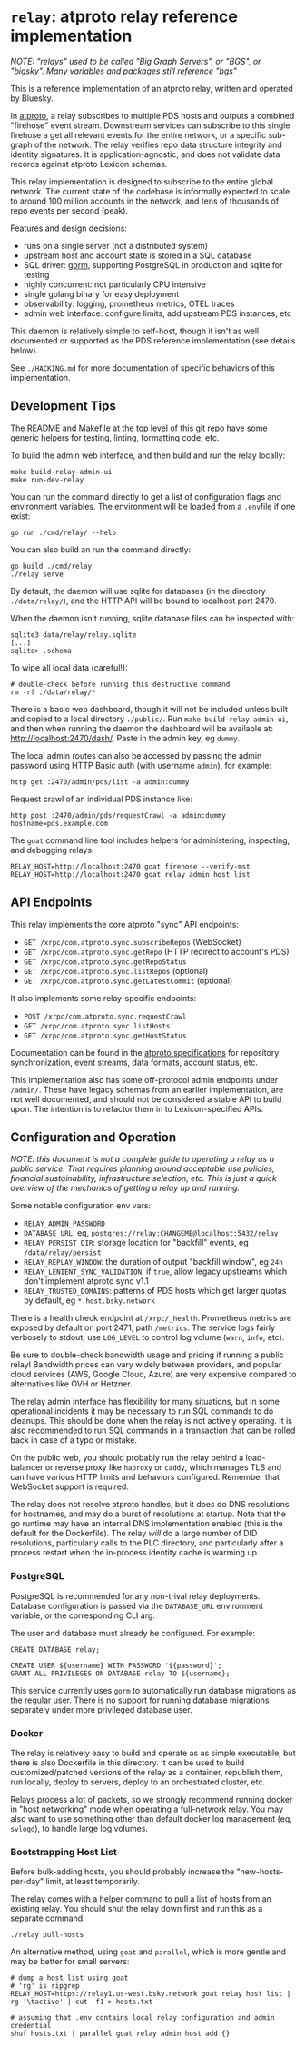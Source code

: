 
`relay`: atproto relay reference implementation
===============================================

*NOTE: "relays" used to be called "Big Graph Servers", or "BGS", or "bigsky". Many variables and packages still reference "bgs"*

This is a reference implementation of an atproto relay, written and operated by Bluesky.

In [atproto](https://atproto.com), a relay subscribes to multiple PDS hosts and outputs a combined "firehose" event stream. Downstream services can subscribe to this single firehose a get all relevant events for the entire network, or a specific sub-graph of the network. The relay verifies repo data structure integrity and identity signatures. It is application-agnostic, and does not validate data records against atproto Lexicon schemas.

This relay implementation is designed to subscribe to the entire global network. The current state of the codebase is informally expected to scale to around 100 million accounts in the network, and tens of thousands of repo events per second (peak).

Features and design decisions:

- runs on a single server (not a distributed system)
- upstream host and account state is stored in a SQL database
- SQL driver: [gorm](https://gorm.io), supporting PostgreSQL in production and sqlite for testing
- highly concurrent: not particularly CPU intensive
- single golang binary for easy deployment
- observability: logging, prometheus metrics, OTEL traces
- admin web interface: configure limits, add upstream PDS instances, etc

This daemon is relatively simple to self-host, though it isn't as well documented or supported as the PDS reference implementation (see details below).

See `./HACKING.md` for more documentation of specific behaviors of this implementation.


## Development Tips

The README and Makefile at the top level of this git repo have some generic helpers for testing, linting, formatting code, etc.

To build the admin web interface, and then build and run the relay locally:

    make build-relay-admin-ui
    make run-dev-relay

You can run the command directly to get a list of configuration flags and environment variables. The environment will be loaded from a `.env`file if one exist:

    go run ./cmd/relay/ --help

You can also build an run the command directly:

    go build ./cmd/relay
    ./relay serve

By default, the daemon will use sqlite for databases (in the directory `./data/relay/`), and the HTTP API will be bound to localhost port 2470.

When the daemon isn't running, sqlite database files can be inspected with:

    sqlite3 data/relay/relay.sqlite
    [...]
    sqlite> .schema

To wipe all local data (careful!):

    # double-check before running this destructive command
    rm -rf ./data/relay/*

There is a basic web dashboard, though it will not be included unless built and copied to a local directory `./public/`. Run `make build-relay-admin-ui`, and then when running the daemon the dashboard will be available at: <http://localhost:2470/dash/>. Paste in the admin key, eg `dummy`.

The local admin routes can also be accessed by passing the admin password using HTTP Basic auth (with username `admin`), for example:

    http get :2470/admin/pds/list -a admin:dummy

Request crawl of an individual PDS instance like:

    http post :2470/admin/pds/requestCrawl -a admin:dummy hostname=pds.example.com

The `goat` command line tool includes helpers for administering, inspecting, and debugging relays:

    RELAY_HOST=http://localhost:2470 goat firehose --verify-mst
    RELAY_HOST=http://localhost:2470 goat relay admin host list

## API Endpoints

This relay implements the core atproto "sync" API endpoints:

- `GET /xrpc/com.atproto.sync.subscribeRepos` (WebSocket)
- `GET /xrpc/com.atproto.sync.getRepo` (HTTP redirect to account's PDS)
- `GET /xrpc/com.atproto.sync.getRepoStatus`
- `GET /xrpc/com.atproto.sync.listRepos` (optional)
- `GET /xrpc/com.atproto.sync.getLatestCommit` (optional)

It also implements some relay-specific endpoints:

- `POST /xrpc/com.atproto.sync.requestCrawl`
- `GET /xrpc/com.atproto.sync.listHosts`
- `GET /xrpc/com.atproto.sync.getHostStatus`

Documentation can be found in the [atproto specifications](https://atproto.com/specs/sync) for repository synchronization, event streams, data formats, account status, etc.

This implementation also has some off-protocol admin endpoints under `/admin/`. These have legacy schemas from an earlier implementation, are not well documented, and should not be considered a stable API to build upon. The intention is to refactor them in to Lexicon-specified APIs.

## Configuration and Operation

*NOTE: this document is not a complete guide to operating a relay as a public service. That requires planning around acceptable use policies, financial sustainability, infrastructure selection, etc. This is just a quick overview of the mechanics of getting a relay up and running.*

Some notable configuration env vars:

- `RELAY_ADMIN_PASSWORD`
- `DATABASE_URL`: eg, `postgres://relay:CHANGEME@localhost:5432/relay`
- `RELAY_PERSIST_DIR`: storage location for "backfill" events, eg `/data/relay/persist`
- `RELAY_REPLAY_WINDOW`: the duration of output "backfill window", eg `24h`
- `RELAY_LENIENT_SYNC_VALIDATION`: if `true`, allow legacy upstreams which don't implement atproto sync v1.1
- `RELAY_TRUSTED_DOMAINS`: patterns of PDS hosts which get larger quotas by default, eg `*.host.bsky.network`

There is a health check endpoint at `/xrpc/_health`. Prometheus metrics are exposed by default on port 2471, path `/metrics`. The service logs fairly verbosely to stdout; use `LOG_LEVEL` to control log volume (`warn`, `info`, etc).

Be sure to double-check bandwidth usage and pricing if running a public relay! Bandwidth prices can vary widely between providers, and popular cloud services (AWS, Google Cloud, Azure) are very expensive compared to alternatives like OVH or Hetzner.

The relay admin interface has flexibility for many situations, but in some operational incidents it may be necessary to run SQL commands to do cleanups. This should be done when the relay is not actively operating. It is also recommended to run SQL commands in a transaction that can be rolled back in case of a typo or mistake.

On the public web, you should probably run the relay behind a load-balancer or reverse proxy like `haproxy` or `caddy`, which manages TLS and can have various HTTP limits and behaviors configured. Remember that WebSocket support is required.

The relay does not resolve atproto handles, but it does do DNS resolutions for hostnames, and may do a burst of resolutions at startup. Note that the go runtime may have an internal DNS implementation enabled (this is the default for the Dockerfile). The relay *will* do a large number of DID resolutions, particularly calls to the PLC directory, and particularly after a process restart when the in-process identity cache is warming up.

### PostgreSQL

PostgreSQL is recommended for any non-trival relay deployments. Database configuration is passed via the `DATABASE_URL` environment variable, or the corresponding CLI arg.

The user and database must already be configured. For example:

    CREATE DATABASE relay;

    CREATE USER ${username} WITH PASSWORD '${password}';
    GRANT ALL PRIVILEGES ON DATABASE relay TO ${username};

This service currently uses `gorm` to automatically run database migrations as the regular user. There is no support for running database migrations separately under more privileged database user.

### Docker

The relay is relatively easy to build and operate as as simple executable, but there is also Dockerfile in this directory. It can be used to build customized/patched versions of the relay as a container, republish them, run locally, deploy to servers, deploy to an orchestrated cluster, etc.

Relays process a lot of packets, so we strongly recommend running docker in "host networking" mode when operating a full-network relay. You may also want to use something other than default docker log management (eg, `svlogd`), to handle large log volumes.

### Bootstrapping Host List

Before bulk-adding hosts, you should probably increase the "new-hosts-per-day" limit, at least temporarily.

The relay comes with a helper command to pull a list of hosts from an existing relay. You should shut the relay down first and run this as a separate command:

    ./relay pull-hosts

An alternative method, using `goat` and `parallel`, which is more gentle and may be better for small servers:

    # dump a host list using goat
    # 'rg' is ripgrep
    RELAY_HOST=https://relay1.us-west.bsky.network goat relay host list | rg '\tactive' | cut -f1 > hosts.txt

    # assuming that .env contains local relay configuration and admin credential
    shuf hosts.txt | parallel goat relay admin host add {}
